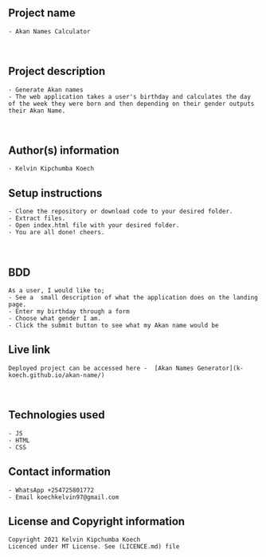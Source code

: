 ## Project name
    - Akan Names Calculator
​
## Project description
    - Generate Akan names
    - The web application takes a user's birthday and calculates the day of the week they were born and then depending on their gender outputs their Akan Name. 
  
​
## Author(s) information
    - Kelvin Kipchumba Koech
  
## Setup instructions
    - Clone the repository or download code to your desired folder.
    - Extract files.
    - Open index.html file with your desired folder.
    - You are all done! cheers.
​
## BDD
    As a user, I would like to;
    - See a  small description of what the application does on the landing page. 
    - Enter my birthday through a form
    - Choose what gender I am.
    - Click the submit button to see what my Akan name would be
  
## Live link
    Deployed project can be accessed here -  [Akan Names Generator](k-koech.github.io/akan-name/)
​
## Technologies used
    - JS
    - HTML
    - CSS
  
## Contact information
    - WhatsApp +254725801772
    - Email koechkelvin97@gmail.com
  
## License and Copyright information
    Copyright 2021 Kelvin Kipchumba Koech
    Licenced under MT License. See (LICENCE.md) file